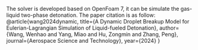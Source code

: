 The solver is developed based on OpenFoam 7, it can be simulate the gas-liquid two-phase detonation. 
The paper citation is as follow: 
@article{wang2024dynamic,
  title={A Dynamic Droplet Breakup Model for Eulerian-Lagrangian Simulation of Liquid-fueled Detonation},
  author={Wang, Wenhao and Yang, Miao and Hu, Zongmin and Zhang, Peng},
  journal={Aerospace Science and Technology},
  year={2024}
}

